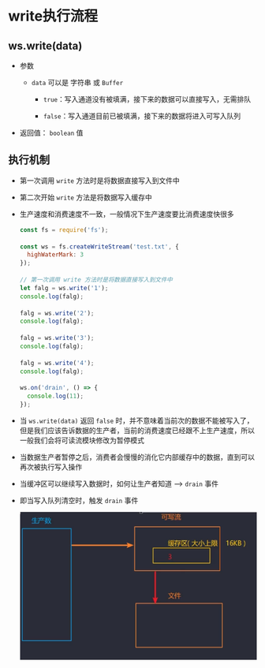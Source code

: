 # write执行流程

## ws.write(data)

+ 参数

  + `data` 可以是 字符串 或 `Buffer`

    + `true`：写入通道没有被填满，接下来的数据可以直接写入，无需排队

    + `false`：写入通道目前已被填满，接下来的数据将进入可写入队列

+ 返回值： `boolean` 值

## 执行机制

+ 第一次调用 `write` 方法时是将数据直接写入到文件中

+ 第二次开始 `write` 方法是将数据写入缓存中

+ 生产速度和消费速度不一致，一般情况下生产速度要比消费速度快很多

    ```js
    const fs = require('fs');

    const ws = fs.createWriteStream('test.txt', {
      highWaterMark: 3
    });

    // 第一次调用 write 方法时是将数据直接写入到文件中
    let falg = ws.write('1');
    console.log(falg);

    falg = ws.write('2');
    console.log(falg);

    falg = ws.write('3');
    console.log(falg);

    falg = ws.write('4');
    console.log(falg);

    ws.on('drain', () => {
      console.log(11);
    });
    ```

+ 当 `ws.write(data)` 返回 `false` 时，并不意味着当前次的数据不能被写入了，但是我们应该告诉数据的生产者，当前的消费速度已经跟不上生产速度，所以一般我们会将可读流模块修改为暂停模式

+ 当数据生产者暂停之后，消费者会慢慢的消化它内部缓存中的数据，直到可以再次被执行写入操作

+ 当缓冲区可以继续写入数据时，如何让生产者知道 --> `drain` 事件

+ 即当写入队列清空时，触发 `drain` 事件

  ![数据流动](image/数据流动.png)
